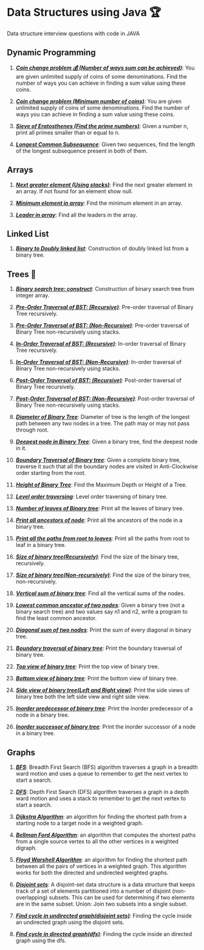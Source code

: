 # Data Structures using Java :trophy:
Data structure interview questions with code in JAVA

## Dynamic Programming
1) [***Coin change problem :moneybag: (Number of ways sum can be achieved)***](src/com/anudev/ds/dynamicprogramming/CoinChangeProblem.java): You are given unlimited supply of coins of some denominations. Find the number of ways you can achieve in finding a sum value using these coins.

2) [***Coin change problem (Minimum number of coins)***](src/com/anudev/ds/dynamicprogramming/CoinChangeProblem.java): You are given unlimited supply of coins of some denominations. Find the number of ways you can achieve in finding a sum value using these coins.

3) [***Sieve of Eratosthenes (Find the prime numbers)***](src/com/anudev/ds/dynamicprogramming/SeiveOfEratosthenes.java): Given a number n, print all primes smaller than or equal to n.

4) [***Longest Common Subsequence***](src/com/anudev/ds/dynamicprogramming/LongestCommonSubsequence.java): Given two sequences, find the length of the longest subsequence present in both of them.

## Arrays
1) [***Next greater element (Using stacks)***](src/com/anudev/ds/arrays/NextGreaterElement.java): Find the next greater element in an array. If not found for an element show null.

2) [***Minimum element in array***](src/com/anudev/ds/arrays/MinimumValue.java): Find the minimum element in an array.

3) [***Leader in array***](src/com/anudev/ds/arrays/LeaderInArray.java): Find all the leaders in the array.

## Linked List
1) [***Binary to Doubly linked list***](src/com/anudev/ds/linkedlist/BinaryTreeToDoublyLinkedList.java): Construction of doubly linked list from a binary tree.

## Trees :deciduous_tree:
1) [***Binary search tree: construct***](src/com/anudev/ds/trees/ConstructBinarySearchTree.java): Construction of binary search tree from integer array.

2) [***Pre-Order Traversal of BST: (Recursive)***](src/com/anudev/ds/trees/PreOrderTraversal.java): Pre-order traversal of Binary Tree recursively.

3) [***Pre-Order Traversal of BST: (Non-Recursive)***](src/com/anudev/ds/trees/PreOrderTraversal.java): Pre-order traversal of Binary Tree non-recursively using stacks.

4) [***In-Order Traversal of BST: (Recursive)***](src/com/anudev/ds/trees/InOrderTraversal.java): In-order traversal of Binary Tree recursively.

5) [***In-Order Traversal of BST: (Non-Recursive)***](src/com/anudev/ds/trees/InOrderTraversal.java): In-order traversal of Binary Tree non-recursively using stacks.

6) [***Post-Order Traversal of BST: (Recursive)***](src/com/anudev/ds/trees/PostOrderTraversal.java): Post-order traversal of Binary Tree recursively.

7) [***Post-Order Traversal of BST: (Non-Recursive)***](src/com/anudev/ds/trees/PostOrderTraversal.java): Post-order traversal of Binary Tree non-recursively using stacks.

8) [***Diameter of Binary Tree***](src/com/anudev/ds/trees/DiameterOfTree.java): Diameter of tree is the length of the longest path between any two nodes in a tree. The path may or may not pass through root.

9) [***Deepest node in Binary Tree***](src/com/anudev/ds/trees/DeepestNodeOfBinaryTree.java): Given a binary tree, find the deepest node in it.

10) [***Boundary Traversal of Binary tree***](src/com/anudev/ds/trees/BoundaryTraversalOfTree.java): Given a complete binary tree, traverse it such that all the boundary nodes are visited in Anti-Clockwise order starting from the root.

11) [***Height of Binary Tree***](src/com/anudev/ds/trees/HeightOfBinaryTree.java): Find the Maximum Depth or Height of a Tree. 

12) [***Level order traversing***](src/com/anudev/ds/trees/LevelTraversing.java): Level order traversing of binary tree.

13) [***Number of leaves of Binary tree***](src/com/anudev/ds/trees/NumberOfLeaves.java): Print all the leaves of binary tree.

14) [***Print all ancestors of node***](src/com/anudev/ds/trees/PrintAllAncestorsOfNode.java): Print all the ancestors of the node in a binary tree.

15) [***Print all the paths from root to leaves***](src/com/anudev/ds/trees/PrintEachRootToLeafPath.java): Print all the paths from root to leaf in a binary tree.

16) [***Size of binary tree(Recursively)***](src/com/anudev/ds/trees/SizeOfBinaryTree.java): Find the size of the binary tree, recursively.

17) [***Size of binary tree(Non-recursively)***](src/com/anudev/ds/trees/SizeOfBinaryTree.java): Find the size of the binary tree, non-recursively.

18) [***Vertical sum of binary tree***](src/com/anudev/ds/trees/VerticalSumOfTree.java): Find all the vertical sums of the nodes.

19) [***Lowest common ancestor of two nodes***](src/com/anudev/ds/trees/LowestCommonAncestor.java): Given a binary tree (not a binary search tree) and two values say n1 and n2, write a program to find the least common ancestor.

20) [***Diagonal sum of two nodes***](src/com/anudev/ds/trees/DiagonalSumOfBinaryTree.java): Print the sum of every diagonal in binary tree.

21) [***Boundary traversal of binary tree***](src/com/anudev/ds/trees/BoundaryTraversalOfTree.java): Print the boundary traversal of binary tree.

22) [***Top view of binary tree***](src/com/anudev/ds/trees/TopViewOfBinaryTree.java): Print the top view of binary tree.

23) [***Bottom view of binary tree***](src/com/anudev/ds/trees/BottomViewOfBinaryTree.java): Print the bottom view of binary tree.

24) [***Side view of binary tree(Left and Right view)***](src/com/anudev/ds/trees/SideViewOfBinaryTree.java): Print the side views of binary tree both the left side view and right side view.

25) [***Inorder predecessor of binary tree***](src/com/anudev/ds/trees/InorderPredecessor.java): Print the inorder predecessor of a node in a binary tree.

26) [***Inorder successor of binary tree***](src/com/anudev/ds/trees/InorderSuccessor.java): Print the inorder successor of a node in a binary tree.

## Graphs
1) [***BFS***](src/com/anudev/ds/graphs/BFS.java): Breadth First Search (BFS) algorithm traverses a graph in a breadth ward motion and uses a queue to remember to get the next vertex to start a search.

2) [***DFS***](src/com/anudev/ds/graphs/DFS.java): Depth First Search (DFS) algorithm traverses a graph in a depth ward motion and uses a stack to remember to get the next vertex to start a search.

3) [***Dijkstra Algorithm***](src/com/anudev/ds/graphs/dijkstra/DijkstraAlgorithm.java): an algorithm for finding the shortest path from a starting node to a target node in a weighted graph. 

4) [***Bellman Ford Algorithm***](src/com/anudev/ds/graphs/bellmanford/BellmanFordAlgorithm.java): an algorithm that computes the shortest paths from a single source vertex to all the other vertices in a weighted digraph.

5) [***Floyd Warshell Algorithm***](src/com/anudev/ds/graphs/floydwarshall/FloydWarshallAlgorithm.java):  an algorithm for finding the shortest path between all the pairs of vertices in a weighted graph. This algorithm works for both the directed and undirected weighted graphs.

6) [***Disjoint sets***](src/com/anudev/ds/graphs/DisjointSets.java):  A disjoint-set data structure is a data structure that keeps track of a set of elements partitioned into a number of disjoint (non-overlapping) subsets. This can be used for determining if two elements are in the same subset. Union: Join two subsets into a single subset.

7) [***Find cycle in undirected graph(disjoint sets)***](src/com/anudev/ds/graphs/cycleundirected/CycleUsingDisjointSets.java):  Finding the cycle inside an undirected graph using the disjoint sets.

8) [***Find cycle in directed graph(dfs)***](src/com/anudev/ds/graphs/cycledirected/CycleUsingDFS.java):  Finding the cycle inside an directed graph using the dfs.